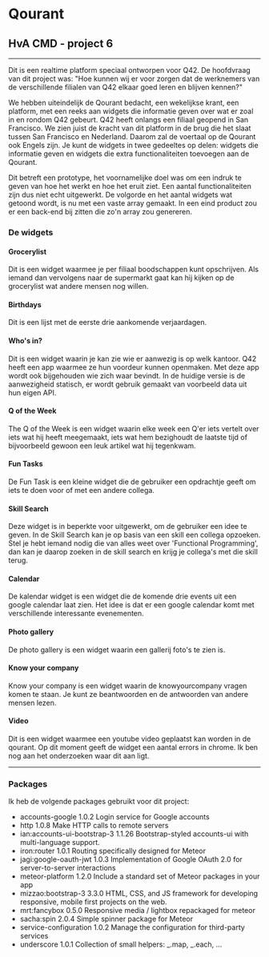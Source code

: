 # Qourant
## HvA CMD - project 6

----
Dit is een realtime platform speciaal ontworpen voor Q42. De hoofdvraag van dit project was: "Hoe kunnen wij er voor zorgen dat de werknemers van de verschillende filialen van Q42 elkaar goed leren en blijven kennen?"

We hebben uiteindelijk de Qourant bedacht, een wekelijkse krant, een platform, met een reeks aan widgets die informatie geven over wat er zoal in en rondom Q42 gebeurt. Q42 heeft onlangs een filiaal geopend in San Francisco. We zien juist de kracht van dit platform in de brug die het slaat tussen San Francisco en Nederland. Daarom zal de voertaal op de Qourant ook Engels zijn. Je kunt de widgets in twee gedeeltes op delen: widgets die informatie geven en widgets die extra functionaliteiten toevoegen aan de Qourant.

Dit betreft een prototype, het voornamelijke doel was om een indruk te geven van hoe het werkt en hoe het eruit ziet. Een aantal functionaliteiten zijn dus niet echt uitgewerkt. De volgorde en het aantal widgets wat getoond wordt, is nu met een vaste array gemaakt. In een eind product zou er een back-end bij zitten die zo'n array zou genereren. 

### De widgets
#### Grocerylist
Dit is een widget waarmee je per filiaal boodschappen kunt opschrijven. Als iemand dan vervolgens naar de supermarkt gaat kan hij kijken op de grocerylist wat andere mensen nog willen.

#### Birthdays
Dit is een lijst met de eerste drie aankomende verjaardagen.

#### Who's in?
Dit is een widget waarin je kan zie wie er aanwezig is op welk kantoor. Q42 heeft een app waarmee ze hun voordeur kunnen openmaken. Met deze app wordt ook bijgehouden wie zich waar bevindt. In de huidige versie is de aanwezigheid statisch, er wordt gebruik gemaakt van voorbeeld data uit hun eigen API.

#### Q of the Week
The Q of the Week is een widget waarin elke week een Q'er iets vertelt over iets wat hij heeft meegemaakt, iets wat hem bezighoudt de laatste tijd of bijvoorbeeld gewoon een leuk artikel wat hij tegenkwam.

#### Fun Tasks
De Fun Task is een kleine widget die de gebruiker een opdrachtje geeft om iets te doen voor of met een andere collega.

#### Skill Search
Deze widget is in beperkte voor uitgewerkt, om de gebruiker een idee te geven. In de Skill Search kan je op basis van een skill een collega opzoeken. Stel je hebt iemand nodig die van alles weet over 'Functional Programming', dan kan je daarop zoeken in de skill search en krijg je collega's met die skill terug.

#### Calendar
De kalendar widget is een widget die de komende drie events uit een google calendar laat zien. Het idee is dat er een google calendar komt met verschillende interessante evenementen.

#### Photo gallery
De photo gallery is een widget waarin een gallerij foto's te zien is.

#### Know your company
Know your company is een widget waarin de knowyourcompany vragen komen te staan. Je kunt ze beantwoorden en de antwoorden van andere mensen lezen.

#### Video
Dit is een widget waarmee een youtube video geplaatst kan worden in de qourant. Op dit moment geeft de widget een aantal errors in chrome. Ik ben nog aan het onderzoeken waar dit aan ligt. 

----

### Packages
Ik heb de volgende packages gebruikt voor dit project:

* accounts-google              1.0.2 	Login service for Google accounts
* http                         1.0.8 	Make HTTP calls to remote servers
* ian:accounts-ui-bootstrap-3  1.1.26 	Bootstrap-styled accounts-ui with multi-language support.
* iron:router                  1.0.1 	Routing specifically designed for Meteor
* jagi:google-oauth-jwt        1.0.3  	Implementation of Google OAuth 2.0 for server-to-server interactions
* meteor-platform              1.2.0 	Include a standard set of Meteor packages in your app
* mizzao:bootstrap-3           3.3.0 	HTML, CSS, and JS framework for developing responsive, mobile first projects on the web.
* mrt:fancybox                 0.5.0  	Responsive media / lightbox repackaged for meteor
* sacha:spin                   2.0.4  	Simple spinner package for Meteor
* service-configuration        1.0.2 	Manage the configuration for third-party services
* underscore                   1.0.1 	Collection of small helpers: _.map, _.each, ... 
